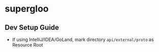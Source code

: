 # supergloo

## Dev Setup Guide

- If using IntelliJ/IDEA/GoLand, mark directory `api/external/proto` as Resource Root